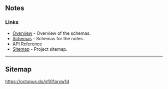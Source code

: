 ## Notes


### Links

- [Overview](schemas.md#overview) - Overview of the schemas.
- [Schemas](schemas.md) - Schemas for the notes.
- [API Reference](api.md)
- [Sitemap](https://octopus.do/sfi01arxw1d) - Project sitemap.


---

## Sitemap
https://octopus.do/sfi01arxw1d

